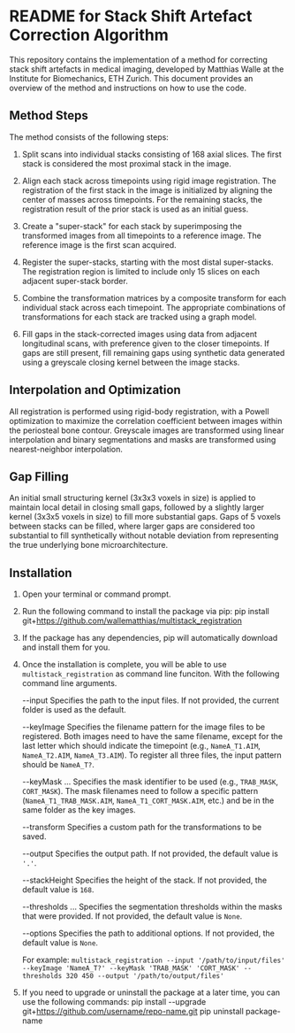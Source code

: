 # README for Stack Shift Artefact Correction Algorithm

This repository contains the implementation of a method for correcting stack shift artefacts in medical imaging, developed by Matthias Walle at the Institute for Biomechanics, ETH Zurich. This document provides an overview of the method and instructions on how to use the code.

## Method Steps
The method consists of the following steps:

1. Split scans into individual stacks consisting of 168 axial slices. The first stack is considered the most proximal stack in the image.

2. Align each stack across timepoints using rigid image registration. The registration of the first stack in the image is initialized by aligning the center of masses across timepoints. For the remaining stacks, the registration result of the prior stack is used as an initial guess.

3. Create a "super-stack" for each stack by superimposing the transformed images from all timepoints to a reference image. The reference image is the first scan acquired.

4. Register the super-stacks, starting with the most distal super-stacks. The registration region is limited to include only 15 slices on each adjacent super-stack border.

5. Combine the transformation matrices by a composite transform for each individual stack across each timepoint. The appropriate combinations of transformations for each stack are tracked using a graph model.

6. Fill gaps in the stack-corrected images using data from adjacent longitudinal scans, with preference given to the closer timepoints. If gaps are still present, fill remaining gaps using synthetic data generated using a greyscale closing kernel between the image stacks.

## Interpolation and Optimization
All registration is performed using rigid-body registration, with a Powell optimization to maximize the correlation coefficient between images within the periosteal bone contour. Greyscale images are transformed using linear interpolation and binary segmentations and masks are transformed using nearest-neighbor interpolation.

## Gap Filling
An initial small structuring kernel (3x3x3 voxels in size) is applied to maintain local detail in closing small gaps, followed by a slightly larger kernel (3x3x5 voxels in size) to fill more substantial gaps. Gaps of 5 voxels between stacks can be filled, where larger gaps are considered too substantial to fill synthetically without notable deviation from representing the true underlying bone microarchitecture.

## Installation
1. Open your terminal or command prompt.

2. Run the following command to install the package via pip:
pip install git+https://github.com/wallematthias/multistack_registration

3. If the package has any dependencies, pip will automatically download and install them for you.

4. Once the installation is complete, you will be able to use `multistack_registration` as command line funciton. With the following command line arguments.

    --input <str>
        Specifies the path to the input files. If not provided, the current folder is used as the default.

    --keyImage <str>
        Specifies the filename pattern for the image files to be registered. Both images need to have the same filename, except for the last letter which should indicate the timepoint (e.g., `NameA_T1.AIM`, `NameA_T2.AIM`, `NameA_T3.AIM`). To register all three files, the input pattern should be `NameA_T?`.

    --keyMask <str> ...
        Specifies the mask identifier to be used (e.g., `TRAB_MASK`, `CORT_MASK`). The mask filenames need to follow a specific pattern (`NameA_T1_TRAB_MASK.AIM`, `NameA_T1_CORT_MASK.AIM`, etc.) and be in the same folder as the key images.

    --transform <str>
        Specifies a custom path for the transformations to be saved.

    --output <str>
        Specifies the output path. If not provided, the default value is `'.'`.

    --stackHeight <int>
        Specifies the height of the stack. If not provided, the default value is `168`.

    --thresholds <int> ...
        Specifies the segmentation thresholds within the masks that were provided. If not provided, the default value is `None`.

    --options <str>
        Specifies the path to additional options. If not provided, the default value is `None`.

    For example:
        `multistack_registration --input '/path/to/input/files' --keyImage 'NameA_T?' --keyMask 'TRAB_MASK' 'CORT_MASK' --thresholds 320 450 --output '/path/to/output/files'`


5. If you need to upgrade or uninstall the package at a later time, you can use the following commands:
pip install --upgrade git+https://github.com/username/repo-name.git
pip uninstall package-name